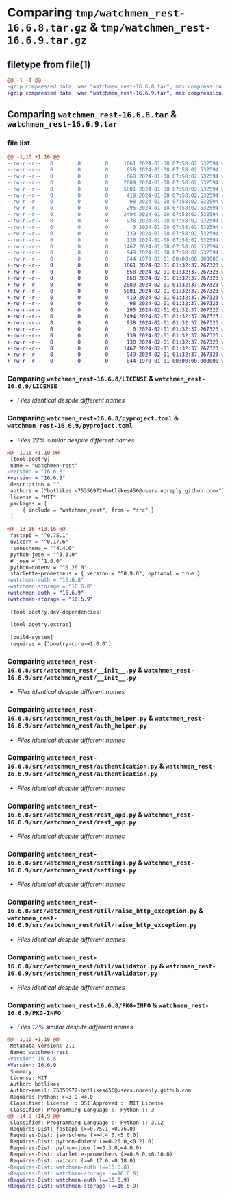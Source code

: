 # Comparing `tmp/watchmen_rest-16.6.8.tar.gz` & `tmp/watchmen_rest-16.6.9.tar.gz`

## filetype from file(1)

```diff
@@ -1 +1 @@
-gzip compressed data, was "watchmen_rest-16.6.8.tar", max compression
+gzip compressed data, was "watchmen_rest-16.6.9.tar", max compression
```

## Comparing `watchmen_rest-16.6.8.tar` & `watchmen_rest-16.6.9.tar`

### file list

```diff
@@ -1,16 +1,16 @@
--rw-r--r--   0        0        0     1061 2024-01-08 07:58:02.532594 watchmen_rest-16.6.8/LICENSE
--rw-r--r--   0        0        0      658 2024-01-08 07:58:02.532594 watchmen_rest-16.6.8/pyproject.toml
--rw-r--r--   0        0        0      668 2024-01-08 07:58:02.532594 watchmen_rest-16.6.8/src/watchmen_rest/__init__.py
--rw-r--r--   0        0        0     2089 2024-01-08 07:58:02.532594 watchmen_rest-16.6.8/src/watchmen_rest/auth_helper.py
--rw-r--r--   0        0        0     5801 2024-01-08 07:58:02.532594 watchmen_rest-16.6.8/src/watchmen_rest/authentication.py
--rw-r--r--   0        0        0      419 2024-01-08 07:58:02.532594 watchmen_rest-16.6.8/src/watchmen_rest/cors.py
--rw-r--r--   0        0        0       98 2024-01-08 07:58:02.532594 watchmen_rest-16.6.8/src/watchmen_rest/exceptions.py
--rw-r--r--   0        0        0      295 2024-01-08 07:58:02.532594 watchmen_rest-16.6.8/src/watchmen_rest/prometheus.py
--rw-r--r--   0        0        0     2494 2024-01-08 07:58:02.532594 watchmen_rest-16.6.8/src/watchmen_rest/rest_app.py
--rw-r--r--   0        0        0      938 2024-01-08 07:58:02.532594 watchmen_rest-16.6.8/src/watchmen_rest/settings.py
--rw-r--r--   0        0        0        0 2024-01-08 07:58:02.532594 watchmen_rest-16.6.8/src/watchmen_rest/system/__init__.py
--rw-r--r--   0        0        0      139 2024-01-08 07:58:02.532594 watchmen_rest-16.6.8/src/watchmen_rest/system/health_router.py
--rw-r--r--   0        0        0      130 2024-01-08 07:58:02.532594 watchmen_rest-16.6.8/src/watchmen_rest/util/__init__.py
--rw-r--r--   0        0        0     1467 2024-01-08 07:58:02.532594 watchmen_rest-16.6.8/src/watchmen_rest/util/raise_http_exception.py
--rw-r--r--   0        0        0      949 2024-01-08 07:58:02.532594 watchmen_rest-16.6.8/src/watchmen_rest/util/validator.py
--rw-r--r--   0        0        0      844 1970-01-01 00:00:00.000000 watchmen_rest-16.6.8/PKG-INFO
+-rw-r--r--   0        0        0     1061 2024-02-01 01:32:37.267323 watchmen_rest-16.6.9/LICENSE
+-rw-r--r--   0        0        0      658 2024-02-01 01:32:37.267323 watchmen_rest-16.6.9/pyproject.toml
+-rw-r--r--   0        0        0      668 2024-02-01 01:32:37.267323 watchmen_rest-16.6.9/src/watchmen_rest/__init__.py
+-rw-r--r--   0        0        0     2089 2024-02-01 01:32:37.267323 watchmen_rest-16.6.9/src/watchmen_rest/auth_helper.py
+-rw-r--r--   0        0        0     5801 2024-02-01 01:32:37.267323 watchmen_rest-16.6.9/src/watchmen_rest/authentication.py
+-rw-r--r--   0        0        0      419 2024-02-01 01:32:37.267323 watchmen_rest-16.6.9/src/watchmen_rest/cors.py
+-rw-r--r--   0        0        0       98 2024-02-01 01:32:37.267323 watchmen_rest-16.6.9/src/watchmen_rest/exceptions.py
+-rw-r--r--   0        0        0      295 2024-02-01 01:32:37.267323 watchmen_rest-16.6.9/src/watchmen_rest/prometheus.py
+-rw-r--r--   0        0        0     2494 2024-02-01 01:32:37.267323 watchmen_rest-16.6.9/src/watchmen_rest/rest_app.py
+-rw-r--r--   0        0        0      938 2024-02-01 01:32:37.267323 watchmen_rest-16.6.9/src/watchmen_rest/settings.py
+-rw-r--r--   0        0        0        0 2024-02-01 01:32:37.267323 watchmen_rest-16.6.9/src/watchmen_rest/system/__init__.py
+-rw-r--r--   0        0        0      139 2024-02-01 01:32:37.267323 watchmen_rest-16.6.9/src/watchmen_rest/system/health_router.py
+-rw-r--r--   0        0        0      130 2024-02-01 01:32:37.267323 watchmen_rest-16.6.9/src/watchmen_rest/util/__init__.py
+-rw-r--r--   0        0        0     1467 2024-02-01 01:32:37.267323 watchmen_rest-16.6.9/src/watchmen_rest/util/raise_http_exception.py
+-rw-r--r--   0        0        0      949 2024-02-01 01:32:37.267323 watchmen_rest-16.6.9/src/watchmen_rest/util/validator.py
+-rw-r--r--   0        0        0      844 1970-01-01 00:00:00.000000 watchmen_rest-16.6.9/PKG-INFO
```

### Comparing `watchmen_rest-16.6.8/LICENSE` & `watchmen_rest-16.6.9/LICENSE`

 * *Files identical despite different names*

### Comparing `watchmen_rest-16.6.8/pyproject.toml` & `watchmen_rest-16.6.9/pyproject.toml`

 * *Files 22% similar despite different names*

```diff
@@ -1,10 +1,10 @@
 [tool.poetry]
 name = "watchmen-rest"
-version = "16.6.8"
+version = "16.6.9"
 description = ""
 authors = ["botlikes <75356972+botlikes456@users.noreply.github.com>"]
 license = "MIT"
 packages = [
     { include = "watchmen_rest", from = "src" }
 ]
 
@@ -13,16 +13,16 @@
 fastapi = "^0.75.1"
 uvicorn = "^0.17.6"
 jsonschema = "^4.4.0"
 python-jose = "^3.3.0"
 # jose = "^1.0.0"
 python-dotenv = "^0.20.0"
 starlette-prometheus = { version = "^0.9.0", optional = true }
-watchmen-auth = "16.6.8"
-watchmen-storage = "16.6.8"
+watchmen-auth = "16.6.9"
+watchmen-storage = "16.6.9"
 
 [tool.poetry.dev-dependencies]
 
 [tool.poetry.extras]
 
 [build-system]
 requires = ["poetry-core>=1.0.0"]
```

### Comparing `watchmen_rest-16.6.8/src/watchmen_rest/__init__.py` & `watchmen_rest-16.6.9/src/watchmen_rest/__init__.py`

 * *Files identical despite different names*

### Comparing `watchmen_rest-16.6.8/src/watchmen_rest/auth_helper.py` & `watchmen_rest-16.6.9/src/watchmen_rest/auth_helper.py`

 * *Files identical despite different names*

### Comparing `watchmen_rest-16.6.8/src/watchmen_rest/authentication.py` & `watchmen_rest-16.6.9/src/watchmen_rest/authentication.py`

 * *Files identical despite different names*

### Comparing `watchmen_rest-16.6.8/src/watchmen_rest/rest_app.py` & `watchmen_rest-16.6.9/src/watchmen_rest/rest_app.py`

 * *Files identical despite different names*

### Comparing `watchmen_rest-16.6.8/src/watchmen_rest/settings.py` & `watchmen_rest-16.6.9/src/watchmen_rest/settings.py`

 * *Files identical despite different names*

### Comparing `watchmen_rest-16.6.8/src/watchmen_rest/util/raise_http_exception.py` & `watchmen_rest-16.6.9/src/watchmen_rest/util/raise_http_exception.py`

 * *Files identical despite different names*

### Comparing `watchmen_rest-16.6.8/src/watchmen_rest/util/validator.py` & `watchmen_rest-16.6.9/src/watchmen_rest/util/validator.py`

 * *Files identical despite different names*

### Comparing `watchmen_rest-16.6.8/PKG-INFO` & `watchmen_rest-16.6.9/PKG-INFO`

 * *Files 12% similar despite different names*

```diff
@@ -1,10 +1,10 @@
 Metadata-Version: 2.1
 Name: watchmen-rest
-Version: 16.6.8
+Version: 16.6.9
 Summary: 
 License: MIT
 Author: botlikes
 Author-email: 75356972+botlikes456@users.noreply.github.com
 Requires-Python: >=3.9,<4.0
 Classifier: License :: OSI Approved :: MIT License
 Classifier: Programming Language :: Python :: 3
@@ -14,9 +14,9 @@
 Classifier: Programming Language :: Python :: 3.12
 Requires-Dist: fastapi (>=0.75.1,<0.76.0)
 Requires-Dist: jsonschema (>=4.4.0,<5.0.0)
 Requires-Dist: python-dotenv (>=0.20.0,<0.21.0)
 Requires-Dist: python-jose (>=3.3.0,<4.0.0)
 Requires-Dist: starlette-prometheus (>=0.9.0,<0.10.0)
 Requires-Dist: uvicorn (>=0.17.6,<0.18.0)
-Requires-Dist: watchmen-auth (==16.6.8)
-Requires-Dist: watchmen-storage (==16.6.8)
+Requires-Dist: watchmen-auth (==16.6.9)
+Requires-Dist: watchmen-storage (==16.6.9)
```

